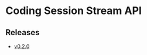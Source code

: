 # Coding Session Stream API

## Releases

- [v0.2.0](https://TechSysApi.github.io/coding-session-stream-api-dist/v0.2.0/ui/?url=../complete-api.yaml)
